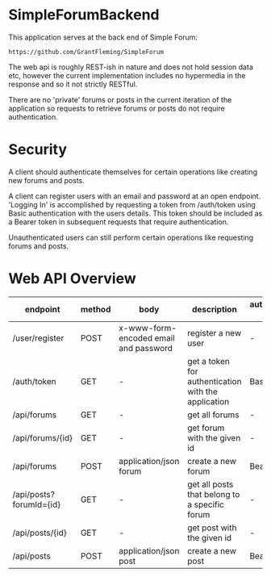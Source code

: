 # SimpleForumBackend

This application serves at the back end of Simple Forum:

    https://github.com/GrantFleming/SimpleForum
    
The web api is roughly REST-ish in nature and does not hold session data etc, however the current
implementation includes no hypermedia in the response and so it not strictly RESTful.

There are no 'private' forums or posts in the current iteration of the application so requests to
retrieve forums or posts do not require authentication.

Security
========

A client should authenticate themselves for certain operations like creating new forums and posts.

A client can register users with an email and password at an open endpoint. 'Logging In'
is accomplished by requesting a token from /auth/token using Basic authentication with the 
users details. This token should be included as a Bearer token in subsequent requests that
require authentication.

Unauthenticated users can still perform certain operations like requesting forums and posts.

Web API Overview
================

| endpoint                | method | body                                  | description                                         | authentication method |
|-------------------------|--------|---------------------------------------|-----------------------------------------------------|-----------------------|
| /user/register          | POST   | x-www-form-encoded email and password | register a new user                                 | -                     |
| /auth/token             | GET    | -                                     | get a token for authentication with the application | Basic                 |
| /api/forums             | GET    | -                                     | get all forums                                      | -                     |
| /api/forums/{id}        | GET    | -                                     | get forum with the given id                         | -                     |
| /api/forums             | POST   | application/json forum                | create  a new forum                                 | Bearer                |
| /api/posts?forumId={id} | GET    | -                                     | get all posts that belong to a specific forum       | -                     |
| /api/posts/{id}         | GET    | -                                     | get post with the given id                          | -                     |
| /api/posts              | POST   | application/json post                 | create  a new post                                  | Bearer                |
